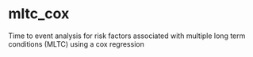 # mltc_cox
Time to event analysis for risk factors associated with multiple long term conditions (MLTC) using a cox regression

